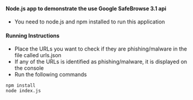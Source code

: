 #### Node.js app to demonstrate the use Google SafeBrowse 3.1 api
* You need to node.js and npm installed to run this application

#### Running Instructions
* Place the URLs you want to check if they are phishing/malware in the file called urls.json
* If any of the URLs is identified as phishing/malware, it is displayed on the console
* Run the following commands
```
npm install
node index.js
```
